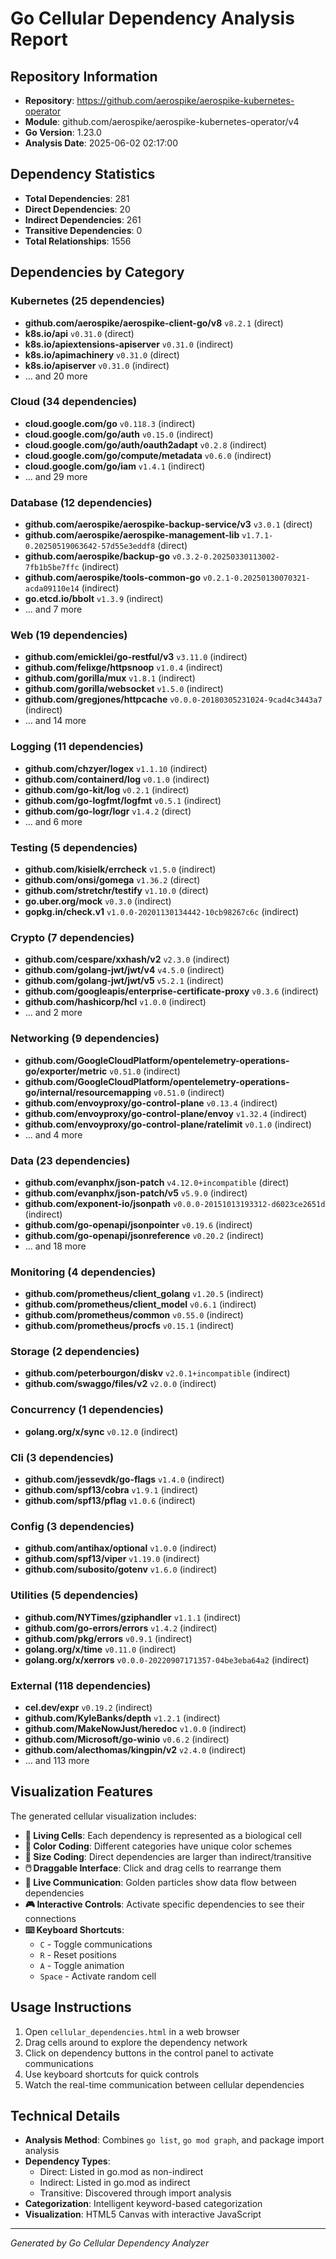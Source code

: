 # Go Cellular Dependency Analysis Report

## Repository Information
- **Repository**: https://github.com/aerospike/aerospike-kubernetes-operator
- **Module**: github.com/aerospike/aerospike-kubernetes-operator/v4
- **Go Version**: 1.23.0
- **Analysis Date**: 2025-06-02 02:17:00

## Dependency Statistics
- **Total Dependencies**: 281
- **Direct Dependencies**: 20
- **Indirect Dependencies**: 261
- **Transitive Dependencies**: 0
- **Total Relationships**: 1556

## Dependencies by Category

### Kubernetes (25 dependencies)
- **github.com/aerospike/aerospike-client-go/v8** `v8.2.1` (direct)
- **k8s.io/api** `v0.31.0` (direct)
- **k8s.io/apiextensions-apiserver** `v0.31.0` (indirect)
- **k8s.io/apimachinery** `v0.31.0` (direct)
- **k8s.io/apiserver** `v0.31.0` (indirect)
- ... and 20 more

### Cloud (34 dependencies)
- **cloud.google.com/go** `v0.118.3` (indirect)
- **cloud.google.com/go/auth** `v0.15.0` (indirect)
- **cloud.google.com/go/auth/oauth2adapt** `v0.2.8` (indirect)
- **cloud.google.com/go/compute/metadata** `v0.6.0` (indirect)
- **cloud.google.com/go/iam** `v1.4.1` (indirect)
- ... and 29 more

### Database (12 dependencies)
- **github.com/aerospike/aerospike-backup-service/v3** `v3.0.1` (direct)
- **github.com/aerospike/aerospike-management-lib** `v1.7.1-0.20250519063642-57d55e3eddf8` (direct)
- **github.com/aerospike/backup-go** `v0.3.2-0.20250330113002-7fb1b5be7ffc` (indirect)
- **github.com/aerospike/tools-common-go** `v0.2.1-0.20250130070321-acda09110e14` (indirect)
- **go.etcd.io/bbolt** `v1.3.9` (indirect)
- ... and 7 more

### Web (19 dependencies)
- **github.com/emicklei/go-restful/v3** `v3.11.0` (indirect)
- **github.com/felixge/httpsnoop** `v1.0.4` (indirect)
- **github.com/gorilla/mux** `v1.8.1` (indirect)
- **github.com/gorilla/websocket** `v1.5.0` (indirect)
- **github.com/gregjones/httpcache** `v0.0.0-20180305231024-9cad4c3443a7` (indirect)
- ... and 14 more

### Logging (11 dependencies)
- **github.com/chzyer/logex** `v1.1.10` (indirect)
- **github.com/containerd/log** `v0.1.0` (indirect)
- **github.com/go-kit/log** `v0.2.1` (indirect)
- **github.com/go-logfmt/logfmt** `v0.5.1` (indirect)
- **github.com/go-logr/logr** `v1.4.2` (direct)
- ... and 6 more

### Testing (5 dependencies)
- **github.com/kisielk/errcheck** `v1.5.0` (indirect)
- **github.com/onsi/gomega** `v1.36.2` (direct)
- **github.com/stretchr/testify** `v1.10.0` (direct)
- **go.uber.org/mock** `v0.3.0` (indirect)
- **gopkg.in/check.v1** `v1.0.0-20201130134442-10cb98267c6c` (indirect)

### Crypto (7 dependencies)
- **github.com/cespare/xxhash/v2** `v2.3.0` (indirect)
- **github.com/golang-jwt/jwt/v4** `v4.5.0` (indirect)
- **github.com/golang-jwt/jwt/v5** `v5.2.1` (indirect)
- **github.com/googleapis/enterprise-certificate-proxy** `v0.3.6` (indirect)
- **github.com/hashicorp/hcl** `v1.0.0` (indirect)
- ... and 2 more

### Networking (9 dependencies)
- **github.com/GoogleCloudPlatform/opentelemetry-operations-go/exporter/metric** `v0.51.0` (indirect)
- **github.com/GoogleCloudPlatform/opentelemetry-operations-go/internal/resourcemapping** `v0.51.0` (indirect)
- **github.com/envoyproxy/go-control-plane** `v0.13.4` (indirect)
- **github.com/envoyproxy/go-control-plane/envoy** `v1.32.4` (indirect)
- **github.com/envoyproxy/go-control-plane/ratelimit** `v0.1.0` (indirect)
- ... and 4 more

### Data (23 dependencies)
- **github.com/evanphx/json-patch** `v4.12.0+incompatible` (direct)
- **github.com/evanphx/json-patch/v5** `v5.9.0` (indirect)
- **github.com/exponent-io/jsonpath** `v0.0.0-20151013193312-d6023ce2651d` (indirect)
- **github.com/go-openapi/jsonpointer** `v0.19.6` (indirect)
- **github.com/go-openapi/jsonreference** `v0.20.2` (indirect)
- ... and 18 more

### Monitoring (4 dependencies)
- **github.com/prometheus/client_golang** `v1.20.5` (indirect)
- **github.com/prometheus/client_model** `v0.6.1` (indirect)
- **github.com/prometheus/common** `v0.55.0` (indirect)
- **github.com/prometheus/procfs** `v0.15.1` (indirect)

### Storage (2 dependencies)
- **github.com/peterbourgon/diskv** `v2.0.1+incompatible` (indirect)
- **github.com/swaggo/files/v2** `v2.0.0` (indirect)

### Concurrency (1 dependencies)
- **golang.org/x/sync** `v0.12.0` (indirect)

### Cli (3 dependencies)
- **github.com/jessevdk/go-flags** `v1.4.0` (indirect)
- **github.com/spf13/cobra** `v1.9.1` (indirect)
- **github.com/spf13/pflag** `v1.0.6` (indirect)

### Config (3 dependencies)
- **github.com/antihax/optional** `v1.0.0` (indirect)
- **github.com/spf13/viper** `v1.19.0` (indirect)
- **github.com/subosito/gotenv** `v1.6.0` (indirect)

### Utilities (5 dependencies)
- **github.com/NYTimes/gziphandler** `v1.1.1` (indirect)
- **github.com/go-errors/errors** `v1.4.2` (indirect)
- **github.com/pkg/errors** `v0.9.1` (indirect)
- **golang.org/x/time** `v0.11.0` (indirect)
- **golang.org/x/xerrors** `v0.0.0-20220907171357-04be3eba64a2` (indirect)

### External (118 dependencies)
- **cel.dev/expr** `v0.19.2` (indirect)
- **github.com/KyleBanks/depth** `v1.2.1` (indirect)
- **github.com/MakeNowJust/heredoc** `v1.0.0` (indirect)
- **github.com/Microsoft/go-winio** `v0.6.2` (indirect)
- **github.com/alecthomas/kingpin/v2** `v2.4.0` (indirect)
- ... and 113 more


## Visualization Features

The generated cellular visualization includes:

- **🧬 Living Cells**: Each dependency is represented as a biological cell
- **🎨 Color Coding**: Different categories have unique color schemes
- **📏 Size Coding**: Direct dependencies are larger than indirect/transitive
- **🖱️ Draggable Interface**: Click and drag cells to rearrange them
- **📡 Live Communication**: Golden particles show data flow between dependencies
- **🎮 Interactive Controls**: Activate specific dependencies to see their connections
- **⌨️ Keyboard Shortcuts**: 
  - `C` - Toggle communications
  - `R` - Reset positions
  - `A` - Toggle animation
  - `Space` - Activate random cell

## Usage Instructions

1. Open `cellular_dependencies.html` in a web browser
2. Drag cells around to explore the dependency network
3. Click on dependency buttons in the control panel to activate communications
4. Use keyboard shortcuts for quick controls
5. Watch the real-time communication between cellular dependencies

## Technical Details

- **Analysis Method**: Combines `go list`, `go mod graph`, and package import analysis
- **Dependency Types**: 
  - Direct: Listed in go.mod as non-indirect
  - Indirect: Listed in go.mod as indirect
  - Transitive: Discovered through import analysis
- **Categorization**: Intelligent keyword-based categorization
- **Visualization**: HTML5 Canvas with interactive JavaScript

---

*Generated by Go Cellular Dependency Analyzer*
